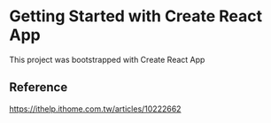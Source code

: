 # Getting Started with Create React App

This project was bootstrapped with Create React App

## Reference

https://ithelp.ithome.com.tw/articles/10222662
